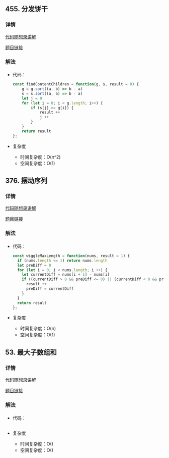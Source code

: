 ## 455. 分发饼干

### 详情

[代码随想录讲解](https://programmercarl.com/0455.%E5%88%86%E5%8F%91%E9%A5%BC%E5%B9%B2.html#%E7%AE%97%E6%B3%95%E5%85%AC%E5%BC%80%E8%AF%BE)

[题目链接](https://leetcode.cn/problems/assign-cookies/description/)

### 解法

####

- 代码：

  ```js
  const findContentChildren = function(g, s, result = 0) {
      g = g.sort((a, b) => b - a)
      s = s.sort((a, b) => b - a)
      let j = 0
      for (let i = 0; i < g.length; i++) {
          if (s[j] >= g[i]) {
              result ++
              j ++
          }
      }
      return result
  };
  ```

- 复杂度

  - 时间复杂度：O(n^2)
  - 空间复杂度：O(1)


## 376. 摆动序列

### 详情

[代码随想录讲解](https://programmercarl.com/0376.%E6%91%86%E5%8A%A8%E5%BA%8F%E5%88%97.html#%E7%AE%97%E6%B3%95%E5%85%AC%E5%BC%80%E8%AF%BE)

[题目链接](https://leetcode.cn/problems/wiggle-subsequence/description/)

### 解法

####

- 代码：

  ```js
  const wiggleMaxLength = function(nums, result = 1) {
    if (nums.length <= 1) return nums.length
    let preDiff = 0
    for (let i = 0; i < nums.length; i ++) {
      let currentDiff = nums[i + 1] - nums[i]
      if ((currentDiff > 0 && preDiff <= 0) || (currentDiff < 0 && preDiff >= 0)) {
        result ++
        preDiff = currentDiff
      }
    }
    return result
  };
  ```

- 复杂度

  - 时间复杂度：O(n)
  - 空间复杂度：O(1)


## 53. 最大子数组和

### 详情

[代码随想录讲解](https://programmercarl.com/0053.%E6%9C%80%E5%A4%A7%E5%AD%90%E5%BA%8F%E5%92%8C.html#%E7%AE%97%E6%B3%95%E5%85%AC%E5%BC%80%E8%AF%BE)

[题目链接](https://leetcode.cn/problems/maximum-subarray/description/)

### 解法

####

- 代码：

  ```js

  ```

- 复杂度

  - 时间复杂度：O()
  - 空间复杂度：O()
